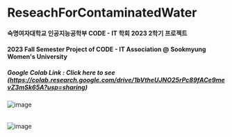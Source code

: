 # ReseachForContaminatedWater

#### 숙명여자대학교 인공지능공학부 CODE - IT 학회 2023 2학기 프로젝트
#### 2023 Fall Semester Project of CODE - IT Association @ Sookmyung Women's University

##### Google Colab Link : Click here to see (https://colab.research.google.com/drive/1bVtheUJNO25rPc89fACe9mevZ3mSk65A?usp=sharing)

![image](https://github.com/user-attachments/assets/90135fc6-b181-4308-a2ae-ae3586327751)
###### 
![image](https://github.com/user-attachments/assets/83a17491-f703-4d46-b78d-c4b807f70b4c)

